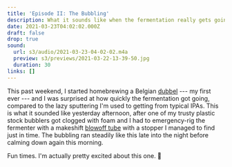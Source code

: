 ```yaml
---
title: 'Episode II: The Bubbling'
description: What it sounds like when the fermentation really gets going
date: 2021-03-23T04:02:02.000Z
draft: false
drop: true
sound:
  url: s3/audio/2021-03-23-04-02-02.m4a
  preview: s3/previews/2021-03-22-13-39-50.jpg
  duration: 30
links: []
---
```


This past weekend, I started homebrewing a Belgian [dubbel](https://en.wikipedia.org/wiki/Dubbel) --- my first ever --- and I was surprised at how quickly the fermentation got going, compared to the lazy sputtering I'm used to getting from typical IPAs. This is what it sounded like yesterday afternoon, after one of my trusty plastic stock bubblers got clogged with foam and I had to emergency-rig the fermenter with a makeshift [blowoff tube](https://beerandbrewing.com/when-to-use-a-blow-off-tube/) with a stopper I managed to find just in time. The bubbling ran steadily like this late into the night before calming down again this morning.

Fun times. I'm actually pretty excited about this one. 🍺

